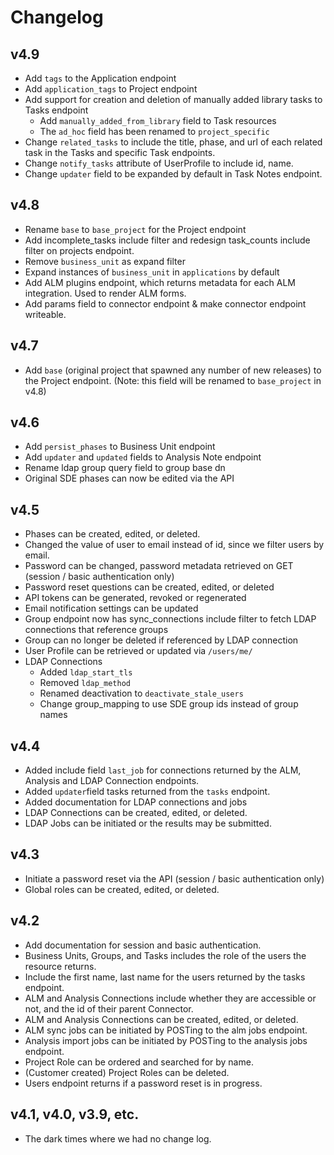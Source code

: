 # Changelog

## v4.9
- Add `tags` to the Application endpoint
- Add `application_tags` to Project endpoint
- Add support for creation and deletion of manually added library tasks to Tasks endpoint
  - Add `manually_added_from_library` field to Task resources
  - The `ad_hoc` field has been renamed to `project_specific`
- Change `related_tasks` to include the title, phase, and url of each related task in the Tasks and specific Task endpoints.
- Change `notify_tasks` attribute of UserProfile to include id, name.
- Change `updater` field to be expanded by default in Task Notes endpoint.

## v4.8
- Rename `base` to `base_project` for the Project endpoint
- Add incomplete_tasks include filter and redesign task_counts include filter on projects endpoint.
- Remove `business_unit` as expand filter
- Expand instances of `business_unit` in `applications` by default
- Add ALM plugins endpoint, which returns metadata for each ALM integration. Used to render ALM forms.
- Add params field to connector endpoint & make connector endpoint writeable.


## v4.7
- Add `base` (original project that spawned any number of new releases) to the Project endpoint. (Note: this field will be renamed to `base_project` in v4.8)

## v4.6
- Add `persist_phases` to Business Unit endpoint
- Add `updater` and `updated` fields to Analysis Note endpoint
- Rename ldap group query field to group base dn
- Original SDE phases can now be edited via the API

## v4.5

- Phases can be created, edited, or deleted.
- Changed the value of user to email instead of id, since we filter users by email.
- Password can be changed, password metadata retrieved on GET (session / basic authentication only)
- Password reset questions can be created, edited, or deleted
- API tokens can be generated, revoked or regenerated
- Email notification settings can be updated
- Group endpoint now has sync_connections include filter to fetch LDAP connections
  that reference groups
- Group can no longer be deleted if referenced by LDAP connection
- User Profile can be retrieved or updated via `/users/me/`
- LDAP Connections
  - Added `ldap_start_tls`
  - Removed `ldap_method`
  - Renamed deactivation to `deactivate_stale_users`
  - Change group_mapping to use SDE group ids instead of group names

## v4.4

- Added include field `last_job` for connections returned by the ALM, Analysis and LDAP Connection endpoints.
- Added `updater`field tasks returned from the `tasks` endpoint.
- Added documentation for LDAP connections and jobs
- LDAP Connections can be created, edited, or deleted.
- LDAP Jobs can be initiated or the results may be submitted.

## v4.3

- Initiate a password reset via the API (session / basic authentication only)
- Global roles can be created, edited, or deleted.

## v4.2

- Add documentation for session and basic authentication.
- Business Units, Groups, and Tasks includes the role of the users the resource returns.
- Include the first name, last name for the users returned by the tasks endpoint.
- ALM and Analysis Connections include whether they are accessible or not, and the id of their parent Connector.
- ALM and Analysis Connections can be created, edited, or deleted.
- ALM sync jobs can be initiated by POSTing to the alm jobs endpoint.
- Analysis import jobs can be initiated by POSTing to the analysis jobs endpoint.
- Project Role can be ordered and searched for by name.
- (Customer created) Project Roles can be deleted.
- Users endpoint returns if a password reset is in progress.

## v4.1, v4.0, v3.9, etc.

- The dark times where we had no change log.
